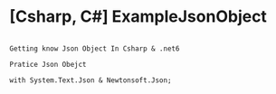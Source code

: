 # [Csharp, C#] ExampleJsonObject 

```

Getting know Json Object In Csharp & .net6 

Pratice Json Obejct

with System.Text.Json & Newtonsoft.Json;

```

